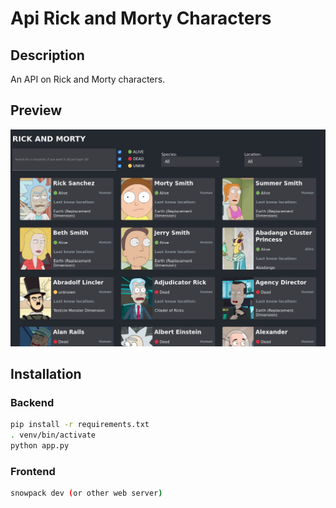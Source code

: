 # Api Rick and Morty Characters

## Description

An API on Rick and Morty characters.
<!-- import and image -->
## Preview

!['''Rick and Morty Characters'''](screen.png)

## Installation

### Backend

```bash
pip install -r requirements.txt
. venv/bin/activate
python app.py
```

### Frontend

```bash
snowpack dev (or other web server)
```
